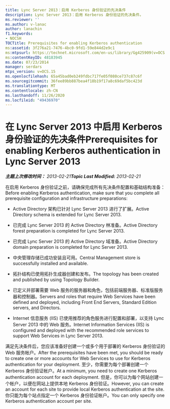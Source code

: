 ```yaml
---
title: Lync Server 2013：启用 Kerberos 身份验证的先决条件
description: Lync Server 2013：启用 Kerberos 身份验证的先决条件。
ms.reviewer: ''
ms.author: v-lanac
author: lanachin
f1.keywords:
- NOCSH
TOCTitle: Prerequisites for enabling Kerberos authentication
ms:assetid: 3f276a21-7476-4bc0-9fd1-59e844d2e9c1
ms:mtpsurl: https://technet.microsoft.com/en-us/library/Gg425909(v=OCS.15)
ms:contentKeyID: 48183945
ms.date: 07/23/2014
manager: serdars
mtps_version: v=OCS.15
ms.openlocfilehash: 65a45bad0eb249fdbc717fe05f080ce737c87c6f
ms.sourcegitcommit: 36fee89bb887bea4f18b19f17a8c69daf5bc423d
ms.translationtype: MT
ms.contentlocale: zh-CN
ms.lasthandoff: 11/26/2020
ms.locfileid: "49436970"
---
```

# <a name="prerequisites-for-enabling-kerberos-authentication-in-lync-server-2013"></a><span data-ttu-id="2aefd-103">在 Lync Server 2013 中启用 Kerberos 身份验证的先决条件</span><span class="sxs-lookup"><span data-stu-id="2aefd-103">Prerequisites for enabling Kerberos authentication in Lync Server 2013</span></span>

<div data-xmlns="http://www.w3.org/1999/xhtml">

<div class="topic" data-xmlns="http://www.w3.org/1999/xhtml" data-msxsl="urn:schemas-microsoft-com:xslt" data-cs="https://msdn.microsoft.com/">

<div data-asp="https://msdn2.microsoft.com/asp">



</div>

<div id="mainSection">

<div id="mainBody"><span data-ttu-id="2aefd-104">

<span> </span></span><span class="sxs-lookup"><span data-stu-id="2aefd-104">

<span> </span></span></span>

<span data-ttu-id="2aefd-105">_**主题上次修改时间：** 2013-02-21_</span><span class="sxs-lookup"><span data-stu-id="2aefd-105">_**Topic Last Modified:** 2013-02-21_</span></span>

<span data-ttu-id="2aefd-106">在启用 Kerberos 身份验证之前，请确保完成所有先决条件配置和基础结构准备：</span><span class="sxs-lookup"><span data-stu-id="2aefd-106">Before enabling Kerberos authentication, make sure that you complete all prerequisite configuration and infrastructure preparations:</span></span>

  - <span data-ttu-id="2aefd-107">Active Directory 架构已针对 Lync Server 2013 进行了扩展。</span><span class="sxs-lookup"><span data-stu-id="2aefd-107">Active Directory schema is extended for Lync Server 2013.</span></span>

  - <span data-ttu-id="2aefd-108">已完成 Lync Server 2013 的 Active Directory 林准备。</span><span class="sxs-lookup"><span data-stu-id="2aefd-108">Active Directory forest preparation is completed for Lync Server 2013.</span></span>

  - <span data-ttu-id="2aefd-109">已完成 Lync Server 2013 的 Active Directory 域准备。</span><span class="sxs-lookup"><span data-stu-id="2aefd-109">Active Directory domain preparation is completed for Lync Server 2013.</span></span>

  - <span data-ttu-id="2aefd-110">中央管理存储已成功安装且可用。</span><span class="sxs-lookup"><span data-stu-id="2aefd-110">Central Management store is successfully installed and available.</span></span>

  - <span data-ttu-id="2aefd-111">拓扑结构已使用拓扑生成器创建和发布。</span><span class="sxs-lookup"><span data-stu-id="2aefd-111">The topology has been created and published by using Topology Builder.</span></span>

  - <span data-ttu-id="2aefd-112">已定义并部署需要 Web 服务的服务器和角色，包括前端服务器、标准版服务器和控制器。</span><span class="sxs-lookup"><span data-stu-id="2aefd-112">Servers and roles that require Web Services have been defined and deployed, including Front End Servers, Standard Edition servers, and Directors.</span></span>

  - <span data-ttu-id="2aefd-113">Internet 信息服务 (IIS) 已使用推荐的角色服务进行配置和部署，以支持 Lync Server 2013 中的 Web 服务。</span><span class="sxs-lookup"><span data-stu-id="2aefd-113">Internet Information Services (IIS) is configured and deployed with the recommended role services to support Web Services in Lync Server 2013.</span></span>

<span data-ttu-id="2aefd-114">满足先决条件后，您应该准备好创建一个或多个用于部署的 Kerberos 身份验证的 Web 服务帐户。</span><span class="sxs-lookup"><span data-stu-id="2aefd-114">After the prerequisites have been met, you should be ready to create one or more accounts for Web Services to use for Kerberos authentication for your deployment.</span></span> <span data-ttu-id="2aefd-115">至少，你需要为每个部署创建一个 Kerberos 身份验证帐户。</span><span class="sxs-lookup"><span data-stu-id="2aefd-115">At a minimum, you need to create one Kerberos authentication account for each deployment.</span></span> <span data-ttu-id="2aefd-116">但是，你可以为每个网站创建一个帐户，以便在网站上提供本地 Kerberos 身份验证。</span><span class="sxs-lookup"><span data-stu-id="2aefd-116">However, you can create an account for each site to provide local Kerberos authentication at the site.</span></span> <span data-ttu-id="2aefd-117">你只能为每个站点指定一个 Kerberos 身份验证帐户。</span><span class="sxs-lookup"><span data-stu-id="2aefd-117">You can only specify one Kerberos authentication account per site.</span></span>

<span data-ttu-id="2aefd-118"></div>

<span> </span>

</div>

</div>

</span><span class="sxs-lookup"><span data-stu-id="2aefd-118"></div>

<span> </span>

</div>

</div>

</span></span></div>

